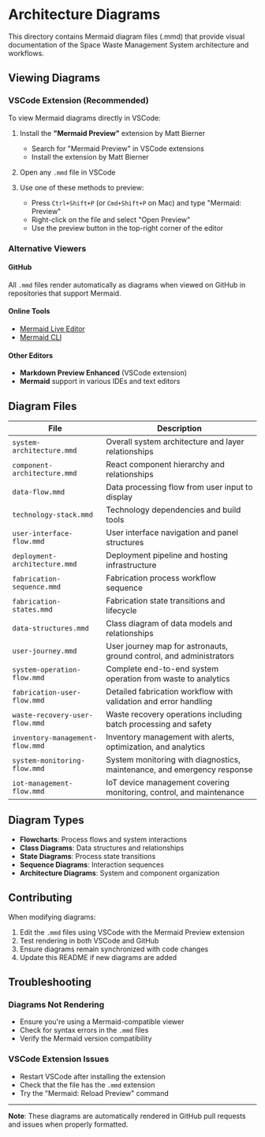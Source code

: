 # Architecture Diagrams

This directory contains Mermaid diagram files (.mmd) that provide visual documentation of the Space Waste Management System architecture and workflows.

## Viewing Diagrams

### VSCode Extension (Recommended)

To view Mermaid diagrams directly in VSCode:

1. Install the **"Mermaid Preview"** extension by Matt Bierner
   - Search for "Mermaid Preview" in VSCode extensions
   - Install the extension by Matt Bierner

2. Open any `.mmd` file in VSCode

3. Use one of these methods to preview:
   - Press `Ctrl+Shift+P` (or `Cmd+Shift+P` on Mac) and type "Mermaid: Preview"
   - Right-click on the file and select "Open Preview"
   - Use the preview button in the top-right corner of the editor

### Alternative Viewers

#### GitHub
All `.mmd` files render automatically as diagrams when viewed on GitHub in repositories that support Mermaid.

#### Online Tools
- [Mermaid Live Editor](https://mermaid.live/)
- [Mermaid CLI](https://github.com/mermaid-js/mermaid-cli)

#### Other Editors
- **Markdown Preview Enhanced** (VSCode extension)
- **Mermaid** support in various IDEs and text editors

## Diagram Files

| File | Description |
|------|-------------|
| `system-architecture.mmd` | Overall system architecture and layer relationships |
| `component-architecture.mmd` | React component hierarchy and relationships |
| `data-flow.mmd` | Data processing flow from user input to display |
| `technology-stack.mmd` | Technology dependencies and build tools |
| `user-interface-flow.mmd` | User interface navigation and panel structures |
| `deployment-architecture.mmd` | Deployment pipeline and hosting infrastructure |
| `fabrication-sequence.mmd` | Fabrication process workflow sequence |
| `fabrication-states.mmd` | Fabrication state transitions and lifecycle |
| `data-structures.mmd` | Class diagram of data models and relationships |
| `user-journey.mmd` | User journey map for astronauts, ground control, and administrators |
| `system-operation-flow.mmd` | Complete end-to-end system operation from waste to analytics |
| `fabrication-user-flow.mmd` | Detailed fabrication workflow with validation and error handling |
| `waste-recovery-user-flow.mmd` | Waste recovery operations including batch processing and safety |
| `inventory-management-flow.mmd` | Inventory management with alerts, optimization, and analytics |
| `system-monitoring-flow.mmd` | System monitoring with diagnostics, maintenance, and emergency response |
| `iot-management-flow.mmd` | IoT device management covering monitoring, control, and maintenance |

## Diagram Types

- **Flowcharts**: Process flows and system interactions
- **Class Diagrams**: Data structures and relationships
- **State Diagrams**: Process state transitions
- **Sequence Diagrams**: Interaction sequences
- **Architecture Diagrams**: System and component organization

## Contributing

When modifying diagrams:
1. Edit the `.mmd` files using VSCode with the Mermaid Preview extension
2. Test rendering in both VSCode and GitHub
3. Ensure diagrams remain synchronized with code changes
4. Update this README if new diagrams are added

## Troubleshooting

### Diagrams Not Rendering
- Ensure you're using a Mermaid-compatible viewer
- Check for syntax errors in the `.mmd` files
- Verify the Mermaid version compatibility

### VSCode Extension Issues
- Restart VSCode after installing the extension
- Check that the file has the `.mmd` extension
- Try the "Mermaid: Reload Preview" command

---

**Note**: These diagrams are automatically rendered in GitHub pull requests and issues when properly formatted.